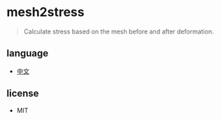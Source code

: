 # mesh2stress
>  Calculate stress based on the mesh before and after deformation.

## language
- [中文]

## license
- MIT

[中文]: /documents/README.zh-CN.md